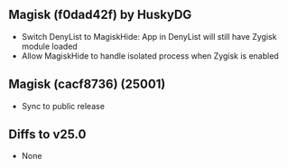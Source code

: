 ## Magisk (f0dad42f) by HuskyDG

- Switch DenyList to MagiskHide: App in DenyList will still have Zygisk module loaded
- Allow MagiskHide to handle isolated process when Zygisk is enabled

## Magisk (cacf8736) (25001)

- Sync to public release

## Diffs to v25.0

- None